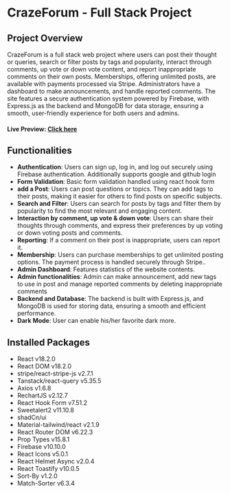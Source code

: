 # CrazeForum - Full Stack Project

## Project Overview


CrazeForum is a full stack web project where users can post their thought or queries, search or filter posts by tags and popularity, interact through comments, up vote or down vote content, and report inappropriate comments on their own posts. Memberships, offering unlimited posts, are available with payments processed via Stripe. Administrators have a dashboard to make announcements, and handle reported comments. The site features a secure authentication system powered by Firebase, with Express.js as the backend and MongoDB for data storage, ensuring a smooth, user-friendly experience for both users and admins.

#### Live Preview: [Click here](https://craze-forum.web.app)

## Functionalities

- **Authentication**: Users can sign up, log in, and log out securely using Firebase authentication. Additionally supports google and github login
- **Form Validation**: Basic form validation handled using react hook form
- **add a Post**: Users can post questions or topics. They can add tags to their posts, making it easier for others to find posts on specific subjects.
- **Search and Filter**: Users can search for posts by tags and filter them by popularity to find the most relevant and engaging content.
- **Interaction by comment, up vote & down vote**: Users can share their thoughts through comments, and express their preferences by up voting or down voting posts and comments.
- **Reporting**: If a comment on their post is inappropriate, users can report it. 
- **Membership**: Users can purchase memberships to get unlimited posting options. The payment process is handled securely through Stripe..
- **Admin Dashboard**: Features statistics of the website contents.
- **Admin functionalities**: Admin can make announcement, add new tags to use in post and manage reported comments by deleting inappropriate comments
- **Backend and Database**:  The backend is built with Express.js, and MongoDB is used for storing data, ensuring a smooth and efficient performance.
- **Dark Mode**: User can enable his/her favorite dark more.

## Installed Packages

- React v18.2.0
- React DOM v18.2.0
- stripe/react-stripe-js v2.7.1
- Tanstack/react-query v5.35.5
- Axios v1.6.8
- RechartJS v2.12.7
- React Hook Form v7.51.2
- Sweetalert2 v11.10.8
- shadCn/ui
- Material-tailwind/react v2.1.9
- React Router DOM v6.22.3
- Prop Types v15.8.1
- Firebase v10.10.0
- React Icons v5.0.1
- React Helmet Async v2.0.4
- React Toastify v10.0.5
- Sort-By v1.2.0
- Match-Sorter v6.3.4